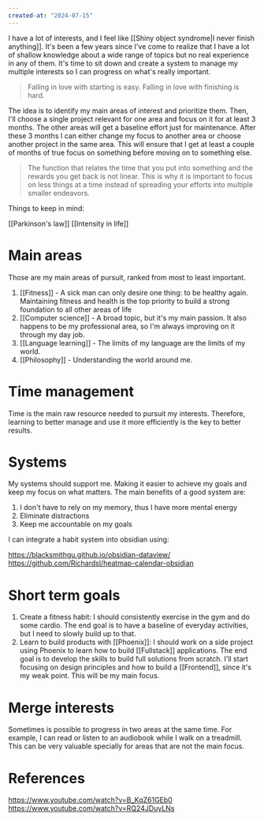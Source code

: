 ```yaml
---
created-at: "2024-07-15"
---
```


I have a lot of interests, and I feel like [[Shiny object syndrome|I never finish anything]]. It's been a few years since I've come to realize that I have a lot of shallow knowledge about a wide range of topics but no real experience in any of them. It's time to sit down and create a system to manage my multiple interests so I can progress on what's really important.

> Falling in love with starting is easy. Falling in love with finishing is hard.

The idea is to identify my main areas of interest and prioritize them. Then, I'll choose a single project relevant for one area and focus on it for at least 3 months. The other areas will get a baseline effort just for maintenance. After these 3 months I can either change my focus to another area or choose another project in the same area. This will ensure that I get at least a couple of months of true focus on something before moving on to something else.

> The function that relates the time that you put into something and the rewards you get back is not linear. This is why it is important to focus on less things at a time instead of spreading your efforts into multiple smaller endeavors.

Things to keep in mind:

[[Parkinson's law]]
[[Intensity in life]]

# Main areas

Those are my main areas of pursuit, ranked from most to least important.

1. [[Fitness]] - A sick man can only desire one thing: to be healthy again. Maintaining fitness and health is the top priority to build a strong foundation to all other areas of life
2. [[Computer science]] - A broad topic, but it's my main passion. It also happens to be my professional area, so I'm always improving on it through my day job.
3. [[Language learning]] - The limits of my language are the limits of my world.
4. [[Philosophy]] - Understanding the world around me.

# Time management

Time is the main raw resource needed to pursuit my interests. Therefore, learning to better manage and use it more efficiently is the key to better results.

# Systems

My systems should support me. Making it easier to achieve my goals and keep my focus on what matters. The main benefits of a good system are:

1. I don't have to rely on my memory, thus I have more mental energy
2. Eliminate distractions
3. Keep me accountable on my goals

I can integrate a habit system into obsidian using:

https://blacksmithgu.github.io/obsidian-dataview/
https://github.com/Richardsl/heatmap-calendar-obsidian

# Short term goals

1. Create a fitness habit: I should consistently exercise in the gym and do some cardio. The end goal is to have a baseline of everyday activities, but I need to slowly build up to that.
2. Learn to build products with [[Phoenix]]: I should work on a side project using Phoenix to learn how to build [[Fullstack]] applications. The end goal is to develop the skills to build full solutions from scratch. I'll start focusing on design principles and how to build a [[Frontend]], since it's my weak point. This will be my main focus.

# Merge interests

Sometimes is possible to progress in two areas at the same time. For example, I can read or listen to an audiobook while I walk on a treadmill. This can be very valuable specially for areas that are not the main focus.

# References

https://www.youtube.com/watch?v=B_KqZ61GEb0
https://www.youtube.com/watch?v=RQ24JDuyLNs
